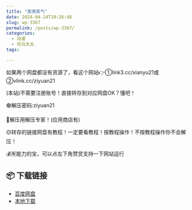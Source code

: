 ```yaml
---
title: "直情真气"
date: 2024-04-24T10:26:48
slug: wp-3367
permalink: /posts/wp-3367/
categories:
  - 动漫
  - 司马太太
tags:

---
```


如果两个网盘都没有资源了，看这个网站👉①link3.cc/xianyu21或②vlink.cc/ziyuan21

(本站)不需要注册账号！直接转存到对应网盘OK？懂吧！

🟢解压密码:ziyuan21

🔵解压用解压专家！(应用商店有)

🟡转存的链接网盘有教程！一定要看教程！按教程操作！不按教程操作你不会解压！

💰🈶能力的宝，可以点左下角赞赏支持一下网站运行

## 📦 下载链接
- [百度网盘](https://blziyuan21.com/pay-download/3367?key=ba58a83e4b&down_id=0)
- [本地下载](https://blziyuan21.com/pay-download/3367?key=ba58a83e4b&down_id=1)

